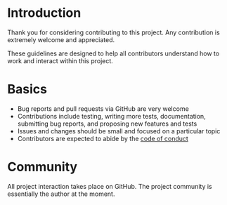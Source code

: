 # Introduction

Thank you for considering contributing to this project. Any contribution
is extremely welcome and appreciated.

These guidelines are designed to help all contributors understand how to
work and interact within this project.

# Basics

* Bug reports and pull requests via GitHub are very welcome
* Contributions include testing, writing more tests, documentation,
  submitting bug reports, and proposing new features and tests
* Issues and changes should be small and focused on a particular topic
* Contributors are expected to abide by the
  [code of conduct](CODE_OF_CONDUCT.md)

# Community

All project interaction takes place on GitHub. The project community is
essentially the author at the moment.
